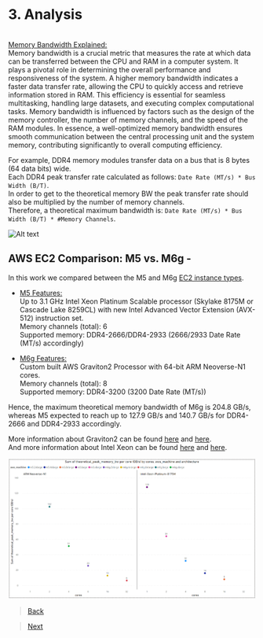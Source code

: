 # 3. Analysis
\
<ins>Memory Bandwidth Explained:</ins>\
Memory bandwidth is a crucial metric that measures the rate at which data can be transferred between the CPU and RAM in a computer system. It plays a pivotal role in determining the overall performance and responsiveness of the system. A higher memory bandwidth indicates a faster data transfer rate, allowing the CPU to quickly access and retrieve information stored in RAM. This efficiency is essential for seamless multitasking, handling large datasets, and executing complex computational tasks. Memory bandwidth is influenced by factors such as the design of the memory controller, the number of memory channels, and the speed of the RAM modules. In essence, a well-optimized memory bandwidth ensures smooth communication between the central processing unit and the system memory, contributing significantly to overall computing efficiency.

For example, DDR4 memory modules transfer data on a bus that is 8 bytes (64 data bits) wide.\
Each DDR4 peak transfer rate calculated as follows: `Date Rate (MT/s) * Bus Width (B/T)`.\
In order to get to the theoretical memory BW the peak transfer rate should also be multiplied by the number of memory channels.\
Therefore, a theoretical maximum bandwidth is: `Date Rate (MT/s) * Bus Width (B/T) * #Memory Channels`.

![Alt text](utils/analysis/dimm.png)

## AWS EC2 Comparison: M5 vs. M6g -
In this work we compared between the M5 and M6g [EC2 instance types](https://aws.amazon.com/ec2/instance-types/).

- <ins>M5 Features:</ins>\
Up to 3.1 GHz Intel Xeon Platinum Scalable processor (Skylake 8175M or Cascade Lake 8259CL) with new Intel Advanced Vector Extension (AVX-512) instruction set.\
Memory channels (total): 6\
Supported memory: DDR4-2666/DDR4-2933 (2666/2933 Date Rate (MT/s) accordingly)

- <ins>M6g Features:</ins>\
Custom built AWS Graviton2 Processor with 64-bit ARM Neoverse-N1 cores.\
Memory channels (total): 8\
Supported memory: DDR4-3200 (3200 Date Rate (MT/s))

Hence, the maximum theoretical memory bandwidth of M6g is 204.8 GB/s, whereas M5 expected to reach up to 127.9 GB/s and 140.7 GB/s for DDR4-2666 and DDR4-2933 accordingly.

More information about Graviton2 can be found [here](https://pages.awscloud.com/rs/112-TZM-766/images/2020_0501-CMP_Slide-Deck.pdf) and [here](https://github.com/aws/aws-graviton-getting-started).\
And more information about Intel Xeon can be found [here](https://www.cpu-world.com/CPUs/Xeon/Intel-Xeon%208175M.html) and [here](https://www.cpu-world.com/CPUs/Xeon/Intel-Xeon%208259CL.html).

![Alt text](utils/analysis/peak_mem_bw_per_core.png)

> [Back](./benchmarks.md)

> [Next](./stream_analysis.md)
